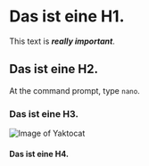 # Das ist eine H1.
This text is ___really important___.
## Das ist eine H2.
At the command prompt, type `nano`.
### Das ist eine H3.
![Image of Yaktocat](https://octodex.github.com/images/yaktocat.png)
#### Das ist eine H4.

